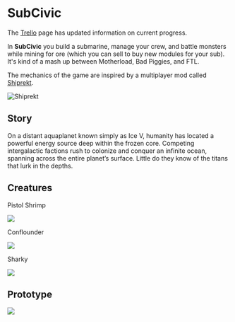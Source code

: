 # SubCivic

The [Trello](https://trello.com/b/7kGjEi67/subcivic) page has updated information on current progress.

In **SubCivic** you build a submarine, manage your crew, and battle monsters while mining for ore (which you can sell to buy new modules for your sub). It's kind of a mash up between Motherload, Bad Piggies, and FTL.

The mechanics of the game are inspired by a multiplayer mod called [Shiprekt](https://youtu.be/hmiTzlkERBo?t=29m54s).

![Shiprekt](http://i.imgur.com/qpHor4R.gif)

## Story

On a distant aquaplanet known simply as Ice V, humanity has located a powerful energy source deep within the frozen core. Competing intergalactic factions rush to colonize and conquer an infinite ocean, spanning across the entire planet’s surface. Little do they know of the titans that lurk in the depths.

## Creatures

Pistol Shrimp

![](http://s33.postimg.org/9c7zgy12z/g_Lob.png?noCache=1465152557)

Conflounder 

![](http://s33.postimg.org/6o7jx5a0r/g_Con.png?noCache=1465152819)

Sharky

![](http://s33.postimg.org/v8pi7qkfv/g_Shar.png?noCache=1465152940)

## Prototype

![](http://s33.postimg.org/6w2l36ghr/concept2.png)
